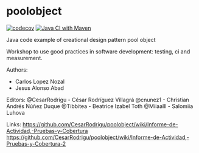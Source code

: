 poolobject
==========
[![codecov](https://codecov.io/gh/CesarRodrigu/poolobject/graph/badge.svg?token=V19DNXQV64)](https://codecov.io/gh/CesarRodrigu/poolobject)
[![Java CI with Maven](https://github.com/CesarRodrigu/poolobject/actions/workflows/Java17CImaven.yml/badge.svg)](https://github.com/CesarRodrigu/poolobject/actions/workflows/Java17CImaven.yml)

Java code example of creational design pattern pool object

Workshop to use good practices in software development: testing, ci and measurement.

Authors:

- Carlos Lopez Nozal
- Jesus Alonso Abad

Editors:
@CesarRodrigu - César Rodríguez Villagrá
@cnunez1 - Christian Andrés Núñez Duque
@Tibbitea - Beatrice Izabel Toth
@Miiaalll - Salomiia Luhova

Links:
https://github.com/CesarRodrigu/poolobject/wiki/Informe-de-Actividad,-Pruebas-y-Cobertura 
https://github.com/CesarRodrigu/poolobject/wiki/Informe-de-Actividad,-Pruebas-y-Cobertura-2
